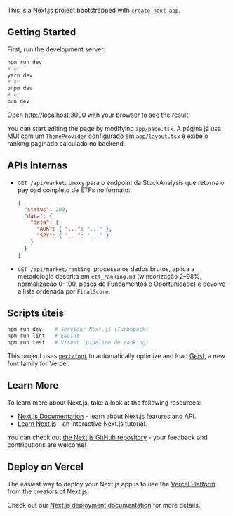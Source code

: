 This is a [Next.js](https://nextjs.org) project bootstrapped with [`create-next-app`](https://nextjs.org/docs/app/api-reference/cli/create-next-app).

## Getting Started

First, run the development server:

```bash
npm run dev
# or
yarn dev
# or
pnpm dev
# or
bun dev
```

Open [http://localhost:3000](http://localhost:3000) with your browser to see the result.

You can start editing the page by modifying `app/page.tsx`. A página já usa [MUI](https://mui.com/) com um `ThemeProvider` configurado em `app/layout.tsx` e exibe o ranking paginado calculado no backend.

## APIs internas

- `GET /api/market`: proxy para o endpoint da StockAnalysis que retorna o payload completo de ETFs no formato:
  ```json
  {
    "status": 200,
    "data": {
      "data": {
        "AOK": { "...": "..." },
        "SPY": { "...": "..." }
      }
    }
  }
  ```
- `GET /api/market/ranking`: processa os dados brutos, aplica a metodologia descrita em `etf_ranking.md` (winsorização 2–98%, normalização 0–100, pesos de Fundamentos e Oportunidade) e devolve a lista ordenada por `FinalScore`.

## Scripts úteis

```bash
npm run dev    # servidor Next.js (Turbopack)
npm run lint   # ESLint
npm run test   # Vitest (pipeline de ranking)
```

This project uses [`next/font`](https://nextjs.org/docs/app/building-your-application/optimizing/fonts) to automatically optimize and load [Geist](https://vercel.com/font), a new font family for Vercel.

## Learn More

To learn more about Next.js, take a look at the following resources:

- [Next.js Documentation](https://nextjs.org/docs) - learn about Next.js features and API.
- [Learn Next.js](https://nextjs.org/learn) - an interactive Next.js tutorial.

You can check out [the Next.js GitHub repository](https://github.com/vercel/next.js) - your feedback and contributions are welcome!

## Deploy on Vercel

The easiest way to deploy your Next.js app is to use the [Vercel Platform](https://vercel.com/new?utm_medium=default-template&filter=next.js&utm_source=create-next-app&utm_campaign=create-next-app-readme) from the creators of Next.js.

Check out our [Next.js deployment documentation](https://nextjs.org/docs/app/building-your-application/deploying) for more details.
